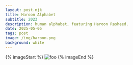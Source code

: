 ```yaml
---
layout: post.njk
title: Haroon Alphabet 
subtitle: 2023
description: human alphabet, featuring Haroon Rasheed. 
date: 2025-05-05
tags: post
image: /img/haroon.png
background: white
---
```

{% imageStart  %}
<img src="/img/haroon.png" class="mb-32" alt="foo" />
{% imageEnd %}